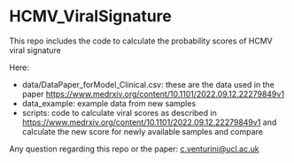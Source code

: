 # HCMV_ViralSignature
This repo includes the code to calculate the probability scores of HCMV viral signature 

Here: 

- data/DataPaper_forModel_Clinical.csv: these are the data used in the paper https://www.medrxiv.org/content/10.1101/2022.09.12.22279849v1
- data_example: example data from new samples
- scripts: code to calculate viral scores as described in https://www.medrxiv.org/content/10.1101/2022.09.12.22279849v1 and calculate the new score for newly available samples and compare

Any question regarding this repo or the paper: c.venturini@ucl.ac.uk 
